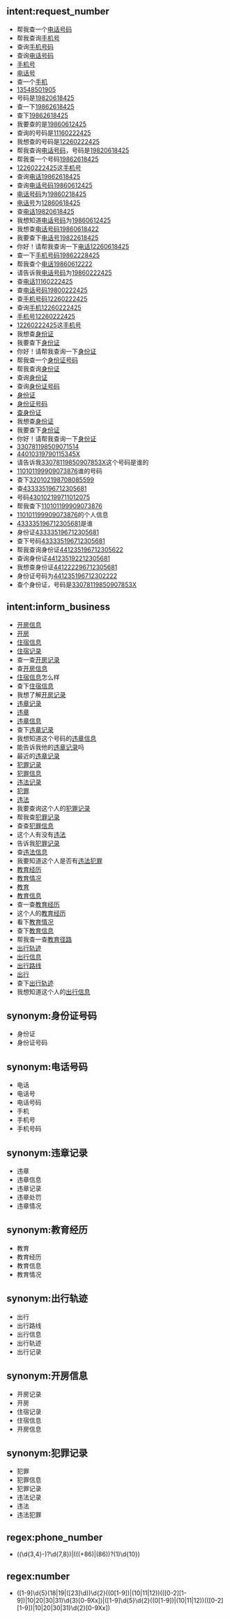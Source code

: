 ## intent:request_number
- 帮我查一个[电话号码](type)
- 帮我查询[手机号](type)
- 查询[手机号码](type)
- 查询[电话号码](type)
- [手机号](type)
- [电话号](type)
- 查一个[手机](type)
- [13548501905](number)
- 号码是[19820618425](number)
- 查一下[19862618425](number)
- 查下[19862618425](number)
- 我要查的是[19860612425](number)
- 查询的号码是[11160222425](number)
- 我想查的号码是[12260222425](number)
- 帮我查询[电话号码](type)，号码是[19820618425](number)
- 帮我查一个号码[19862618425](number)
- [12260222425](number)这[手机号](type)
- 查询[电话](type)[19862618425](number)
- 查询[电话号码](type)[19860612425](number)
- [电话号码](type)为[19860218425](number)
- [电话号](type)为[12860618425](number)
- 查[电话](type)[19820618425](number)
- 我想知道[电话号码](type)为[19860612425](number)
- 我想查[电话号码](type)[19860618422](number)
- 我要查下[电话号](type)[19822618425](number)
- 你好！请帮我查询一下[电话](type)[12260618425](number)
- 查一下[手机号码](type)[19862228425](number)
- 帮我查个[电话](type)[19860612222](number)
- 请告诉我[电话号码](type)为[19860222425](number)
- 查[电话](type)[11160222425](number)
- 查[电话号码](type)[19800222425](number)
- 查[手机号码](type)[12260222425](number)
- 查询[手机](type)[12260222425](number)
- [手机号](type)[12260222425](number)
- [12260222425](number)这[手机号](type)
- 我想查[身份证](type)
- 我要查下[身份证](type)
- 你好！请帮我查询一下[身份证](type)
- 帮我查一个[身份证号码](type)
- 帮我查询[身份证](type)
- 查询[身份证](type)
- 查询[身份证号码](type)
- [身份证](type)
- [身份证号码](type)
- [查身份证](type)
- 我想查[身份证](type)
- 我要查下[身份证](type)
- 你好！请帮我查询一下[身份证](type)
- [330781198509071514](number)
- [44010319790115345X](number)
- 请告诉我[33078119850907853X](number)这个号码是谁的
- [110101199909073876](number)谁的号码
- 查下[320102198708085599](number)
- 查[433335196712305681](number)
- 号码[430102199711012075](number)
- 帮我查下[110101199909073876](number)
- [110101199909073876](number)的个人信息
- [433335196712305681](number)是谁
- 身份证[433335196712305681](number)
- 查下号码[433335196712305681](number)
- 帮我查询身份证[441235196712305622](number)
- 查询身份证[441235192212305681](number)
- 我想查身份证[441222296712305681](number)
- 身份证号码为[441235196712302222](number)
- 查个身份证，号码是[33078119850907853X](number)

## intent:inform_business
- [开房信息](business)
- [开房](business)
- [住宿信息](business)
- [住宿记录](business)
- 查一查[开房记录](business)
- 查[开房信息](business)
- [住宿信息](business)怎么样
- 查下[住宿信息](business)
- 我想了解[开房记录](business)
- [违章记录](business)
- [违章](business)
- [违章信息](business)
- 查下[违章记录](business)
- 我想知道这个号码的[违章信息](business)
- 能告诉我他的[违章记录](business)吗
- 最近的[违章记录](business)
- [犯罪记录](business)
- [犯罪信息](business)
- [违法记录](business)
- [犯罪](business)
- [违法](business)
- 我要查询这个人的[犯罪记录](business)
- 帮我查[犯罪记录](business)
- 查查[犯罪信息](business)
- 这个人有没有[违法](business)
- 告诉我[犯罪记录](business)
- 查[违法信息](business)
- 我要知道这个人是否有[违法犯罪](business)
- [教育经历](business)
- [教育情况](business)
- [教育](business)
- [教育信息](business)
- 查一查[教育经历](business)
- 这个人的[教育经历](business)
- 看下[教育情况](business)
- 查下[教育信息](business)
- 帮我查一查[教育径路](business)
- [出行轨迹](business)
- [出行信息](business)
- [出行路线](business)
- [出行](business)
- 查下[出行轨迹](business)
- 我想知道这个人的[出行信息](business)

## synonym:身份证号码
- 身份证
- 身份证号码

## synonym:电话号码
- 电话
- 电话号
- 电话号码
- 手机
- 手机号
- 手机号码

## synonym:违章记录
- 违章
- 违章信息
- 违章记录
- 违章处罚
- 违章情况

## synonym:教育经历
- 教育
- 教育经历
- 教育信息
- 教育情况

## synonym:出行轨迹
- 出行
- 出行路线
- 出行信息
- 出行轨迹
- 出行记录

## synonym:开房信息
- 开房记录
- 开房
- 住宿记录
- 住宿信息
- 开房信息

## synonym:犯罪记录
- 犯罪
- 犯罪信息
- 犯罪记录
- 违法记录
- 违法
- 违法犯罪

## regex:phone_number
- ((\d{3,4}-)?\d{7,8})|(((\+86)|(86))?(1)\d{10})

## regex:number
- ([1-9]\d{5}(18|19|([23]\d))\d{2}((0[1-9])|(10|11|12))(([0-2][1-9])|10|20|30|31)\d{3}[0-9Xx])|([1-9]\d{5}\d{2}((0[1-9])|(10|11|12))(([0-2][1-9])|10|20|30|31)\d{2}[0-9Xx])